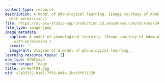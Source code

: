 ```yaml
---
content_type: resource
description: A model of phonological learning. (Image courtesy of Adam Albright. Used
  with permission.)
file: https://ol-ocw-studio-app-production.s3.amazonaws.com/courses/24-964-topics-in-phonology-fall-2004/c7a33292b1417f3804fa2bab5fc7115b_24-964f04.jpg
file_type: image/jpeg
image_metadata:
  caption: A model of phonological learning. (Image courtesy of Adam Albright. Used
    with permission.)
  credit: ''
  image-alt: Diagram of a model of phonological learning.
learning_resource_types: []
ocw_type: OCWImage
resourcetype: Image
title: 24-964f04.jpg
uid: c7a33292-b141-7f38-04fa-2bab5fc7115b
---
```

